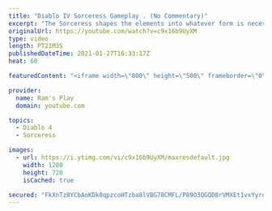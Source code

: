 ```yaml
---
title: "Diablo IV Sorceress Gameplay . (No Commentary)"
excerpt: "The Sorceress shapes the elements into whatever form is necessary to ensure victory, from hurling bolts of lightning, impaling her foes upon jagged spikes of ice ..."
originalUrl: https://youtube.com/watch?v=c9x16b9UyXM
type: video
length: PT21M3S
publishedDateTime: 2021-01-27T16:33:17Z
heat: 60

featuredContent: "<iframe width=\"800\" height=\"500\" frameborder=\"0\" src=\"https://www.youtube.com/embed/c9x16b9UyXM\" allow=\"accelerometer; autoplay; encrypted-media; gyroscope; picture-in-picture\" allowfullscreen></iframe>"

provider:
  name: Ram's Play
  domain: youtube.com

topics:
  - Diablo 4
  - Sorceress

images:
  - url: https://i.ytimg.com/vi/c9x16b9UyXM/maxresdefault.jpg
    width: 1280
    height: 720
    isCached: true

secured: "FkXnTz8YCbAoKDk0qpzcoHTzba8lVBG78CMFL/P89O3QGQD8rVMXEt1vxYyrd4ynXzhjxSZqjLHZQjXgB4j4GM09h7OzXx0vzNF827DKjkcVK/voZtjJZrGuwGL016+mtLwW3QeXrcNTLn2SjZciJm05itz5EbZG3vvsYOVc/znin4nFzjFtMi1MyXkeCsvj84KTZYR3K68f0e7WKQZQqNGftrJZHrTsIxd1+Jgq98lFcRz+qTJ92ky6LC/6w7L5ZnbeuhqQySrsqL3d5Vss7lMYBrjKNuKq6lq7UpAWrKdM0e1hvaxp+kf9gNDW/HHjo1bbGgPOUrmO3g95q/QAckqfRonimxr6fcV4hR+7rrJBv5XZOwvtAa72tixlDXmE21rzwUV+Uz/gRXtepcEE91KG/BwtjhKWo0t9P4FTYG0=;5X5KWnBJCgVQ52MSnjfYXg=="
---
```


